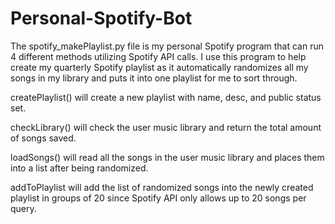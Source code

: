 # Personal-Spotify-Bot

The spotify_makePlaylist.py file is my personal Spotify program that can run 4 different 
methods utilizing Spotify API calls. I use this program to help create my quarterly Spotify 
playlist as it automatically randomizes all my songs in my library and puts it into one playlist
for me to sort through.

createPlaylist() will create a new playlist with name, desc, and public status set.

checkLibrary() will check the user music library and return the total amount of songs saved.

loadSongs() will read all the songs in the user music library and places them into a list
after being randomized.

addToPlaylist will add the list of randomized songs into the newly created playlist in groups 
of 20 since Spotify API only allows up to 20 songs per query.